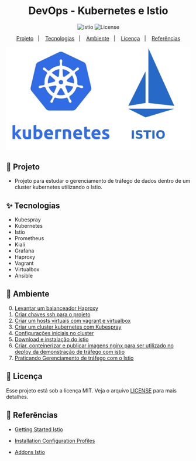 <h1 align="center">DevOps - Kubernetes e Istio</h1>

<p align="center">
  <img alt="Istio" src="https://img.shields.io/static/v1?label=Kubernetes&message=Istio&color=8257E5&labelColor=000000"  />
  <img alt="License" src="https://img.shields.io/static/v1?label=license&message=MIT&color=49AA26&labelColor=000000">
</p>

<p align="center">
  <a href="#-projeto">Projeto</a>&nbsp;&nbsp;&nbsp;|&nbsp;&nbsp;&nbsp;
  <a href="#-tecnologias">Tecnologias</a>&nbsp;&nbsp;&nbsp;|&nbsp;&nbsp;&nbsp;
  <a href="#-ambiente">Ambiente</a>&nbsp;&nbsp;&nbsp;|&nbsp;&nbsp;&nbsp;
  <a href="#-licença">Licença</a>&nbsp;&nbsp;&nbsp;|&nbsp;&nbsp;&nbsp;
  <a href="#-referências">Referências</a>
</p>

<p align="center">
  <img alt="Istio" src="images/kubernetes-istio.png">
</p>

## 🌱 Projeto

- Projeto para estudar o gerenciamento de tráfego de dados dentro de um cluster kubernetes utilizando o Istio.

## ✨ Tecnologias

- Kubespray
- Kubernetes
- Istio
- Prometheus
- Kiali
- Grafana
- Haproxy
- Vagrant
- Virtualbox
- Ansible

## 🚀 Ambiente

0. [Levantar um balanceador Haproxy](/docker/balanceador/Readme.md)
1. [Criar chaves ssh para o projeto](/keys/Readme.md)
2. [Criar um hosts virtuais com vagrant e virtualbox](/vagrant/Readme.md)
3. [Criar um cluster kubernetes com Kubespray](/kubespray/kubespray.md)
4. [Configurações iniciais no cluster](/k8s-dashboard/Readme.md)
5. [Download e instalação do istio](/istio/Readme.md)
6. [Criar, conteinerizar e publicar imagens nginx para ser utilizado no deploy da demonstração de tráfego com istio](/docker/app/Readme.md)
7. [Praticando Gerenciamento de tráfego com o Istio](/docker/k8s/Readme.md)

## 📄 Licença

Esse projeto está sob a licença MIT. Veja o arquivo [LICENSE](LICENSE) para mais detalhes.

## 🙇 Referências

- [Getting Started Istio](https://istio.io/latest/docs/setup/getting-started/)

- [Installation Configuration Profiles](https://istio.io/latest/docs/setup/additional-setup/config-profiles/)

- [Addons Istio](https://istio.io/latest/docs/ops/integrations/)


